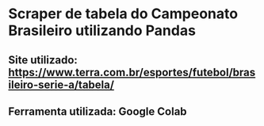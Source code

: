 <h1>Scraper de tabela do Campeonato Brasileiro utilizando Pandas</h1>

## Site utilizado: https://www.terra.com.br/esportes/futebol/brasileiro-serie-a/tabela/

## Ferramenta utilizada: Google Colab